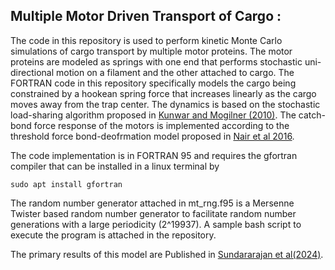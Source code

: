 ## Multiple Motor Driven Transport of Cargo : 
The code in this repository is used to perform kinetic Monte Carlo simulations of cargo transport by multiple motor proteins. The motor proteins are modeled as springs with one end that performs stochastic uni-directional motion on a filament and the other attached to cargo. The FORTRAN code in this repository specifically models the cargo being constrained by a hookean spring force that increases linearly as the cargo moves away from the trap center. The dynamics is based on the stochastic load-sharing algorithm proposed in [Kunwar and Mogilner (2010)](https://iopscience.iop.org/article/10.1088/1478-3975/7/1/016012). The catch-bond force response of the motors is implemented according to the threshold force bond-deofrmation model proposed in [Nair et al 2016](https://journals.aps.org/pre/abstract/10.1103/PhysRevE.94.032403).

The code implementation is in FORTRAN 95 and requires the gfortran compiler that can be installed in a linux terminal by 

`sudo apt install gfortran`

The random number generator attached in mt_rng.f95 is a Mersenne Twister based random number generator to facilitate random number generations with a large periodicity (2^19937). A sample bash script to execute the program is attached in the repository. 


The primary results of this model are Published in [Sundararajan et al(2024)](https://pubs.rsc.org/en/content/articlelanding/2024/sm/d3sm01122d/unauth). 

